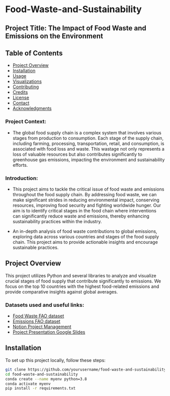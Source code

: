 # Food-Waste-and-Sustainability

## Project Title: The Impact of Food Waste and Emissions on the Environment

## Table of Contents
- [Project Overview](#project-overview)
- [Installation](#installation)
- [Usage](#usage)
- [Visualizations](#visualizations)
- [Contributing](#contributing)
- [Credits](#credits)
- [License](#license)
- [Contact](#contact)
- [Acknowledgments](#acknowledgments)


### Project Context:

- The global food supply chain is a complex system that involves various stages from production to consumption. Each stage of the supply chain, including farming, processing, transportation, retail, and consumption, is associated with food loss and waste. This wastage not only represents a loss of valuable resources but also contributes significantly to greenhouse gas emissions, impacting the environment and sustainability efforts.

### Introduction:

- This project aims to tackle the critical issue of food waste and emissions throughout the food supply chain. By addressing food waste, we can make significant strides in reducing environmental impact, conserving resources, improving food security and fighting worldwide hunger. Our aim is to identify critical stages in the food chain where interventions can significantly reduce waste and emissions, thereby enhancing sustainability practices within the industry.

  
- An in-depth analysis of food waste contributions to global emissions, exploring data across various countries and stages of the food supply chain. This project aims to provide actionable insights and encourage sustainable practices.



## Project Overview
This project utilizes Python and several libraries to analyze and visualize crucial stages of food supply that contribute significantly to emissions. We focus on the top 10 countries with the highest food-related emissions and provide comparative insights against global averages.


### Datasets used and useful links:

- [Food Waste FAO dataset](https://www.fao.org/platform-food-loss-waste/flw-data/en/)
- [Emissions FAO dataset](https://www.fao.org/faostat/en/#data/GT)
- [Notion Project Management](https://cactus-burrito-0dd.notion.site/The-Impact-of-Food-Waste-and-Emissions-on-the-Environment-aadb3a283d5743d09389e524ca726f27)
- [Project Presentation Google Slides](https://docs.google.com/presentation/d/19tk_YzKpnB7Ru_O-JEV524FCq9pPl2yMXOzMO9t66sM/edit?usp=sharing)




















































## Installation

To set up this project locally, follow these steps:

```bash
git clone https://github.com/yourusername/food-waste-and-sustainability
cd food-waste-and-sustainability
conda create --name myenv python=3.8
conda activate myenv
pip install -r requirements.txt
